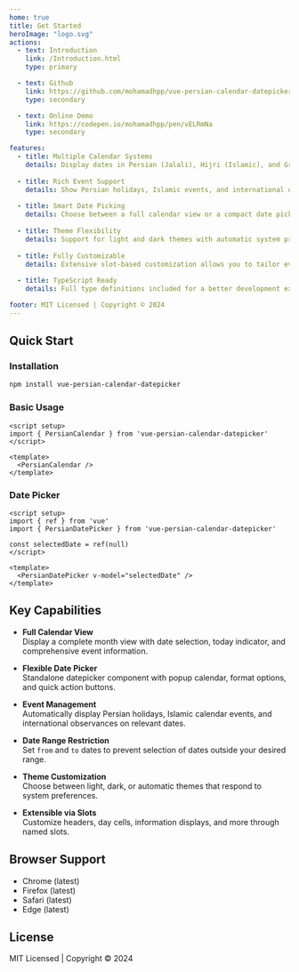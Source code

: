```yaml
---
home: true
title: Get Started
heroImage: "logo.svg"
actions:
  - text: Introduction
    link: /Introduction.html
    type: primary

  - text: Github
    link: https://github.com/mohamadhpp/vue-persian-calendar-datepicker
    type: secondary

  - text: Online Demo
    link: https://codepen.io/mohamadhpp/pen/vELRmNa
    type: secondary

features:
  - title: Multiple Calendar Systems
    details: Display dates in Persian (Jalali), Hijri (Islamic), and Gregorian calendars simultaneously with automatic conversions.
  
  - title: Rich Event Support
    details: Show Persian holidays, Islamic events, and international observances with customizable tooltips and event displays.
  
  - title: Smart Date Picking
    details: Choose between a full calendar view or a compact date picker with date range restrictions and format options.
  
  - title: Theme Flexibility
    details: Support for light and dark themes with automatic system preference detection for seamless user experience.
  
  - title: Fully Customizable
    details: Extensive slot-based customization allows you to tailor every aspect of the calendar to your design needs.
  
  - title: TypeScript Ready
    details: Full type definitions included for a better development experience with IDE support and type checking.

footer: MIT Licensed | Copyright © 2024
---
```


## Quick Start

### Installation

```bash
npm install vue-persian-calendar-datepicker
```

### Basic Usage

```vue
<script setup>
import { PersianCalendar } from 'vue-persian-calendar-datepicker'
</script>

<template>
  <PersianCalendar />
</template>
```

### Date Picker

```vue
<script setup>
import { ref } from 'vue'
import { PersianDatePicker } from 'vue-persian-calendar-datepicker'

const selectedDate = ref(null)
</script>

<template>
  <PersianDatePicker v-model="selectedDate" />
</template>
```

## Key Capabilities

- **Full Calendar View**  
Display a complete month view with date selection, today indicator, and comprehensive event information.

- **Flexible Date Picker**  
Standalone datepicker component with popup calendar, format options, and quick action buttons.

- **Event Management**  
Automatically display Persian holidays, Islamic calendar events, and international observances on relevant dates.

- **Date Range Restriction**  
Set `from` and `to` dates to prevent selection of dates outside your desired range.

- **Theme Customization**  
Choose between light, dark, or automatic themes that respond to system preferences.

- **Extensible via Slots**  
Customize headers, day cells, information displays, and more through named slots.

## Browser Support

- Chrome (latest)
- Firefox (latest)
- Safari (latest)
- Edge (latest)

## License

MIT Licensed | Copyright © 2024